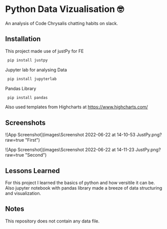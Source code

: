 # Python Data Vizualisation 🤓

An analysis of Code Chrysalis chatting habits on slack.

## Installation

This project made use of justPy for FE

```bash
 pip install justpy
```

Jupyter lab for analysing Data

```bash
 pip install jupyterlab
```

Pandas Library

```bash
 pip install pandas
```

Also used templates from Highcharts at
https://www.highcharts.com/

## Screenshots

![App Screenshot](images\Screenshot 2022-06-22 at 14-10-53 JustPy.png?raw=true "First")

![App Screenshot](images\Screenshot 2022-06-22 at 14-11-23 JustPy.png?raw=true "Second")

## Lessons Learned

For this project I learned the basics of python and how versitile it can be.
Also jupyter notebook with pandas library made a breeze of data structuring and visualization.

## Notes

This repository does not contain any data file.
